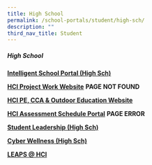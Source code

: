```yaml
---
title: High School
permalink: /school-portals/student/high-sch/
description: ""
third_nav_title: Student
---
```

##### High School

**[Intelligent School Portal (High Sch)](https://isphs.hci.edu.sg/)**

**[HCI Project Work Website](https://sites.google.com/hci.edu.sg/hs-pw/home)** **PAGE NOT FOUND**

**[HCI PE, CCA & Outdoor Education Website](https://sites.google.com/hci.edu.sg/hs-pecca/home)**

**[HCI Assessment Schedule Portal](http://www.hci.sg/booking/)** **PAGE ERROR**

**[Student Leadership (High Sch)](https://sites.google.com/hci.edu.sg/student-leadership-hs/)**

**[Cyber Wellness (High Sch)](https://sites.google.com/hci.edu.sg/cyber-wellness-hs/)**

**[LEAPS @ HCI](https://sites.google.com/hci.edu.sg/leaps-hs/)**